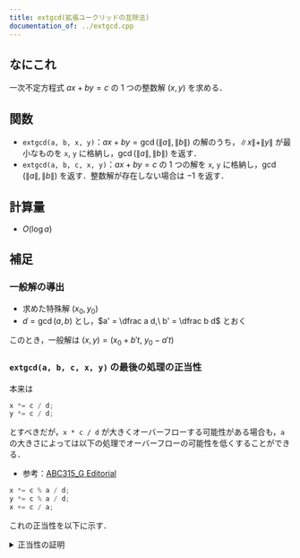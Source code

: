 ```yaml
---
title: extgcd(拡張ユークリッドの互除法)
documentation_of: ../extgcd.cpp
---
```


## なにこれ
一次不定方程式 $ax+by=c$ の 1 つの整数解 $(x,y)$ を求める．

## 関数
- `extgcd(a, b, x, y)`：$ax+by=\gcd(\|a\|,\|b\|)$ の解のうち，$\|x\|+\|y\|$ が最小なものを `x`, `y` に格納し，$\gcd(\|a\|,\|b\|)$ を返す．
- `extgcd(a, b, c, x, y)`：$ax+by=c$ の 1 つの解を `x`, `y` に格納し，$\gcd(\|a\|,\|b\|)$ を返す．整数解が存在しない場合は $-1$ を返す．

## 計算量
- $O(\log a)$

## 補足
### 一般解の導出
- 求めた特殊解 $(x_0,y_0)$
- $d = \gcd(a,b)$ とし，$a' = \dfrac a d,\ b' = \dfrac b d$ とおく

このとき，一般解は $(x,y) = (x_0+b't,\ y_0-a't)$

### `extgcd(a, b, c, x, y)` の最後の処理の正当性
本来は
```cpp
x *= c / d;
y *= c / d;
```
とすべきだが，`x * c / d` が大きくオーバーフローする可能性がある場合も，`a` の大きさによっては以下の処理でオーバーフローの可能性を低くすることができる．
- 参考：[ABC315_G Editorial](https://atcoder.jp/contests/abc315/editorial/6994)

```cpp
x *= c % a / d;
y *= c % a / d;
x += c / a;
```

これの正当性を以下に示す．
<details><summary>正当性の証明</summary><div>

$d = \gcd(a,b)$ とし，`extgcd(a, b, x, y)` で
$$
ax_0 + by_0 = d \tag{1}
$$
なる $(x_0, y_0)$ が求まるとき，$ax+by=c$ の特殊解は
$$
a\frac{c}{d}x_0 + b\frac{c}{d}y_0 = c \tag{2}
$$
より，$(x,y) = \Big(\dfrac{c}{d}x_0, \dfrac{c}{d}y_0\Big)$ である．

しかし，ここで今回のオーバーフロー対策を施すと，$(x,y) = (x_0(c \% a / d) + c/a, y_0(c\%a/d))$ となる．よって，
$$
a\big[x_0(c \% a / d) + c/a\big] + b\big[y_0(c\%a/d)\big] = c \tag{*}
$$
となることを証明すればよい．

除算と剰余算について，`(a/b)*b + a%b = a` を満たすことが規定されている（[参考](https://en.cppreference.com/w/cpp/language/operator_arithmetic)）ので，式変形すると `a%b = a - (a/b)*b` である．

便宜上，各値の正負にかかわらず `a/b` を $\Big\lfloor\dfrac{a}{b}\Big\rfloor$ と表記する．
$(*)$ について，

$$
\begin{align}
(左辺) &= a \Bigg\{x_0\bigg[\Big(c-\Big\lfloor\dfrac{c}{a}\Big\rfloor a\Big) / d\bigg] + \Big\lfloor\dfrac{c}{a}\Big\rfloor\Bigg\} + b \Bigg\{y_0\bigg[\Big(c-\Big\lfloor\dfrac{c}{a}\Big\rfloor a\Big) / d\bigg]\Bigg\} \notag\\
 &= a \bigg[x_0\Big(\frac{c}{d}-\Big\lfloor\dfrac{c}{a}\Big\rfloor \cdot \frac{a}{d}\Big) + \Big\lfloor\dfrac{c}{a}\Big\rfloor\bigg] + b \bigg[y_0\Big(\frac{c}{d}-\Big\lfloor\dfrac{c}{a}\Big\rfloor \cdot \frac{a}{d}\Big)\bigg] \notag \\
 &= a \frac{c}{d} x_0 - a \Big\lfloor\dfrac{c}{a}\Big\rfloor \cdot \frac{a}{d} x_0 + a \Big\lfloor\dfrac{c}{a}\Big\rfloor + b \frac{c}{d} y_0 - b \Big\lfloor\dfrac{c}{a}\Big\rfloor \cdot \frac{a}{d} y_0 \notag \\
 &= a \frac{c}{d} x_0 + b \frac{c}{d} y_0 - \Big\lfloor\dfrac{c}{a}\Big\rfloor \cdot \frac{a}{d}(ax_0 + by_0) + a \Big\lfloor\dfrac{c}{a}\Big\rfloor \notag \\
\end{align}
$$

これに $(1), (2)$ を代入して，

$$
\begin{align}
(左辺) &= c - \Big\lfloor\dfrac{c}{a}\Big\rfloor \cdot \frac{a}{d} \cdot d + a \Big\lfloor\dfrac{c}{a}\Big\rfloor \notag \\
 &= c - a \Big\lfloor\dfrac{c}{a}\Big\rfloor + a \Big\lfloor\dfrac{c}{a}\Big\rfloor \notag \\
 &= c \notag \\
 &= (右辺) \notag \\
\end{align}
$$
となるから，$a \neq 0$ で等しい．

</div></details>

